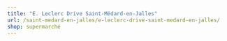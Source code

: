 ```yaml
---
title: "E. Leclerc Drive Saint-Médard-en-Jalles"
url: /saint-medard-en-jalles/e-leclerc-drive-saint-medard-en-jalles/
shop: supermarché
---
```

